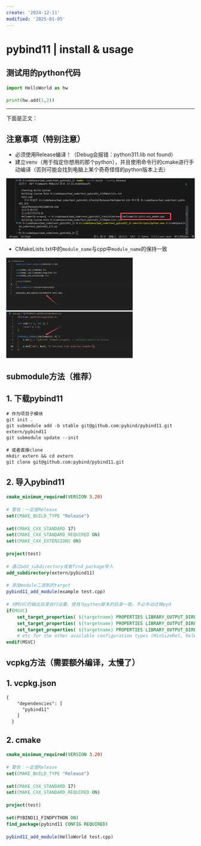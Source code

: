 ```yaml
---
create: '2024-12-11'
modified: '2025-01-05'
---
```


# pybind11 | install & usage

## 测试用的python代码

```python
import HelloWorld as hw

print(hw.add(1,2))
```

---

下面是正文：

## 注意事项（特别注意）

* 必须使用Release编译！（Debug会报错：python311.lib not found）
* 建立venv（用于指定你想用的那个python），并且使用命令行的cmake进行手动编译（否则可能会找到电脑上某个奇奇怪怪的python版本上去）

![image-20241211001137503](./assets/image-20241211001137503.png)

* CMakeLists.txt中的`module_name`与cpp中`module_name`的保持一致

<img src="./assets/image-20241211001257484.png" alt="image-20241211001257484" style="zoom:33%;" /><img src="./assets/image-20241211001313190.png" alt="image-20241211001313190" style="zoom: 33%;" />

## submodule方法（推荐）

## 1. 下载pybind11

```shell
# 作为项目子模块
git init .
git submodule add -b stable git@github.com:pybind/pybind11.git extern/pybind11
git submodule update --init

# 或者直接clone
mkdir extern && cd extern
git clone git@github.com:pybind/pybind11.git
```

## 2. 导入pybind11

```cmake
cmake_minimum_required(VERSION 3.20)

# 警告：一定是Release
set(CMAKE_BUILD_TYPE "Release")

set(CMAKE_CXX_STANDARD 17)
set(CMAKE_CXX_STANDARD_REQUIRED ON)
set(CMAKE_CXX_EXTENSIONS ON)

project(test)

# 通过add_subdirectory或者find_package导入
add_subdirectory(extern/pybind11)

# 添加module二进制的target
pybind11_add_module(example test.cpp)

# 对MSVC的输出目录进行设置，使其与python脚本的目录一致，不必手动迁移pyd
if(MSVC)
    set_target_properties( ${targetname} PROPERTIES LIBRARY_OUTPUT_DIRECTORY ${target_output_path} )
    set_target_properties( ${targetname} PROPERTIES LIBRARY_OUTPUT_DIRECTORY_DEBUG ${target_output_path} )
    set_target_properties( ${targetname} PROPERTIES LIBRARY_OUTPUT_DIRECTORY_RELEASE ${target_output_path} )
    # etc for the other available configuration types (MinSizeRel, RelWithDebInfo)
endif(MSVC)
```

## vcpkg方法（需要额外编译，太慢了）

## 1. vcpkg.json

```
{
    "dependencies": [
      "pybind11"
    ]
  }
```

## 2. cmake

```cmake
cmake_minimum_required(VERSION 3.20)

# 警告：一定是Release
set(CMAKE_BUILD_TYPE "Release")

set(CMAKE_CXX_STANDARD 17)
set(CMAKE_CXX_STANDARD_REQUIRED ON)

project(test)

set(PYBIND11_FINDPYTHON ON)
find_package(pybind11 CONFIG REQUIRED)

pybind11_add_module(HelloWorld test.cpp)
```